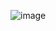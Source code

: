 ![image](https://user-images.githubusercontent.com/79594648/226856738-d6c924e0-ae53-41c2-ab4d-8683310c7b5a.png)
